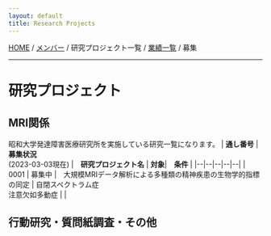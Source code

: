 ```yaml
---
layout: default
title: Research Projects
---
```

[HOME](https://middrshowa.github.io/) / [メンバー](./members.html) / 研究プロジェクト一覧 / [業績一覧](./publications.html) / 募集

---
# 研究プロジェクト

## MRI関係
昭和大学発達障害医療研究所を実施している研究一覧になります。
|  <b>通し番号</b>  | <b>募集状況</b><br>(2023-03-03現在)  |　<b>研究プロジェクト名</b>  | <b>対象</b>|　<b>条件</b> |
|--|--|--|--|--|
|  0001  |  募集中  |　大規模MRIデータ解析による多種類の精神疾患の生物学的指標の同定  | 自閉スペクトラム症<br>注意欠如多動症 |  |

## 行動研究・質問紙調査・その他
